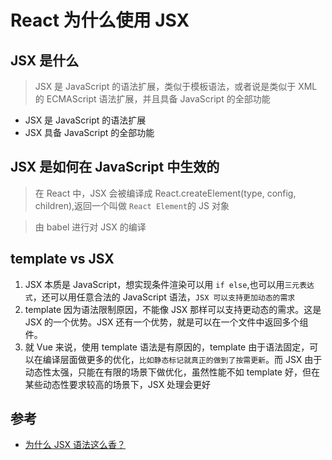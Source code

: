 # React 为什么使用 JSX

## JSX 是什么

> JSX 是 JavaScript 的语法扩展，类似于模板语法，或者说是类似于 XML 的 ECMAScript 语法扩展，并且具备 JavaScript 的全部功能

- JSX 是 JavaScript 的语法扩展
- JSX 具备 JavaScript 的全部功能

## JSX 是如何在 JavaScript 中生效的

> 在 React 中，JSX 会被编译成 React.createElement(type, config, children),返回一个叫做 `React Element`的 JS 对象

> 由 babel 进行对 JSX 的编译

## template vs JSX

1. JSX 本质是 JavaScript，想实现条件渲染可以用 `if else`,也可以用`三元表达式`，还可以用任意合法的 JavaScript 语法，`JSX 可以支持更加动态的需求`
2. template 因为语法限制原因，不能像 JSX 那样可以支持更动态的需求。这是 JSX 的一个优势。JSX 还有一个优势，就是可以在一个文件中返回多个组件。
3. 就 Vue 来说，使用 template 语法是有原因的，template 由于语法固定，可以在编译层面做更多的优化，`比如静态标记就真正的做到了按需更新`。而 JSX 由于动态性太强，只能在有限的场景下做优化，虽然性能不如 template 好，但在某些动态性要求较高的场景下，JSX 处理会更好

## 参考

- [为什么 JSX 语法这么香？](https://juejin.cn/post/7112595039863177223)
